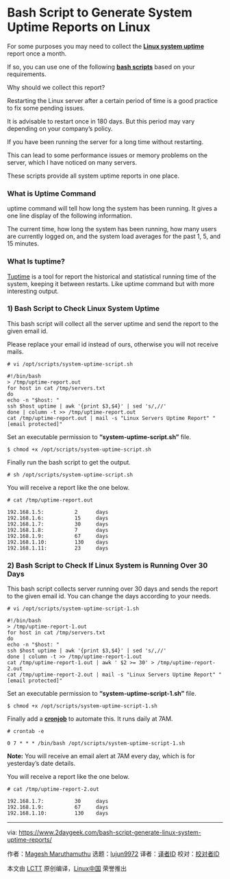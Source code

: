 [#]: collector: (lujun9972)
[#]: translator: (geekpi)
[#]: reviewer: ( )
[#]: publisher: ( )
[#]: url: ( )
[#]: subject: (Bash Script to Generate System Uptime Reports on Linux)
[#]: via: (https://www.2daygeek.com/bash-script-generate-linux-system-uptime-reports/)
[#]: author: (Magesh Maruthamuthu https://www.2daygeek.com/author/magesh/)

Bash Script to Generate System Uptime Reports on Linux
======

For some purposes you may need to collect the **[Linux system uptime][1]** report once a month.

If so, you can use one of the following **[bash scripts][2]** based on your requirements.

Why should we collect this report?

Restarting the Linux server after a certain period of time is a good practice to fix some pending issues.

It is advisable to restart once in 180 days. But this period may vary depending on your company’s policy.

If you have been running the server for a long time without restarting.

This can lead to some performance issues or memory problems on the server, which I have noticed on many servers.

These scripts provide all system uptime reports in one place.

### What is Uptime Command

uptime command will tell how long the system has been running. It gives a one line display of the following information.

The current time, how long the system has been running, how many users are currently logged on, and the system load averages for the past 1, 5, and 15 minutes.

### What Is tuptime?

[Tuptime][3] is a tool for report the historical and statistical running time of the system, keeping it between restarts. Like uptime command but with more interesting output.

### 1) Bash Script to Check Linux System Uptime

This bash script will collect all the server uptime and send the report to the given email id.

Please replace your email id instead of ours, otherwise you will not receive mails.

```
# vi /opt/scripts/system-uptime-script.sh

#!/bin/bash
> /tmp/uptime-report.out
for host in cat /tmp/servers.txt
do
echo -n "$host: "
ssh $host uptime | awk '{print $3,$4}' | sed 's/,//'
done | column -t >> /tmp/uptime-report.out
cat /tmp/uptime-report.out | mail -s "Linux Servers Uptime Report" "[email protected]"
```

Set an executable permission to **“system-uptime-script.sh”** file.

```
$ chmod +x /opt/scripts/system-uptime-script.sh
```

Finally run the bash script to get the output.

```
# sh /opt/scripts/system-uptime-script.sh
```

You will receive a report like the one below.

```
# cat /tmp/uptime-report.out

192.168.1.5:          2      days
192.168.1.6:          15     days
192.168.1.7:          30     days
192.168.1.8:          7      days
192.168.1.9:          67     days
192.168.1.10:         130    days
192.168.1.11:         23     days
```

### 2) Bash Script to Check If Linux System is Running Over 30 Days

This bash script collects server running over 30 days and sends the report to the given email id. You can change the days according to your needs.

```
# vi /opt/scripts/system-uptime-script-1.sh

#!/bin/bash
> /tmp/uptime-report-1.out
for host in cat /tmp/servers.txt
do
echo -n "$host: "
ssh $host uptime | awk '{print $3,$4}' | sed 's/,//'
done | column -t >> /tmp/uptime-report-1.out
cat /tmp/uptime-report-1.out | awk ' $2 >= 30' > /tmp/uptime-report-2.out
cat /tmp/uptime-report-2.out | mail -s "Linux Servers Uptime Report" "[email protected]"
```

Set an executable permission to **“system-uptime-script-1.sh”** file.

```
$ chmod +x /opt/scripts/system-uptime-script-1.sh
```

Finally add a **[cronjob][4]** to automate this. It runs daily at 7AM.

```
# crontab -e

0 7 * * * /bin/bash /opt/scripts/system-uptime-script-1.sh
```

**Note:** You will receive an email alert at 7AM every day, which is for yesterday’s date details.

You will receive a report like the one below.

```
# cat /tmp/uptime-report-2.out

192.168.1.7:          30     days
192.168.1.9:          67     days
192.168.1.10:         130    days
```

--------------------------------------------------------------------------------

via: https://www.2daygeek.com/bash-script-generate-linux-system-uptime-reports/

作者：[Magesh Maruthamuthu][a]
选题：[lujun9972][b]
译者：[译者ID](https://github.com/译者ID)
校对：[校对者ID](https://github.com/校对者ID)

本文由 [LCTT](https://github.com/LCTT/TranslateProject) 原创编译，[Linux中国](https://linux.cn/) 荣誉推出

[a]: https://www.2daygeek.com/author/magesh/
[b]: https://github.com/lujun9972
[1]: https://www.2daygeek.com/linux-system-server-uptime-check/
[2]: https://www.2daygeek.com/category/shell-script/
[3]: https://www.2daygeek.com/linux-tuptime-check-historical-uptime/
[4]: https://www.2daygeek.com/crontab-cronjob-to-schedule-jobs-in-linux/
